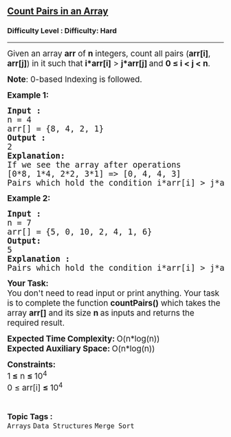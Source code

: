 <h2><a href="https://www.geeksforgeeks.org/problems/count-pairs-in-an-array4145/1?page=1&category=Arrays&difficulty=Hard&sortBy=submissions">Count Pairs in an Array</a></h2><h3>Difficulty Level : Difficulty: Hard</h3><hr><div class="problems_problem_content__Xm_eO"><p><span style="font-size: 14pt;">Given an array <strong>arr</strong> of <strong>n</strong> integers, count all pairs (<strong>arr[i]</strong>,<strong> arr[j]</strong>) in it&nbsp;such that <strong>i*arr[i]</strong> &gt; <strong>j*arr[j] </strong>and <strong>0 ≤ i &lt; j &lt; n</strong>.</span></p>
<p><span style="font-size: 14pt;"><strong>Note</strong>: 0-based Indexing is followed.</span></p>
<p><span style="font-size: 14pt;"><strong>Example 1:</strong></span></p>
<pre><span style="font-size: 14pt;"><strong>Input :</strong>
n = 4<br>arr[] = {8, 4, 2, 1}
<strong>Output :</strong>
2<br><strong>Explanation:<br></strong>If we see the array after operations<br>[0*8, 1*4, 2*2, 3*1] =&gt; [0, 4, 4, 3]<br>Pairs which hold the condition i*arr[i] &gt; j*arr[j] are (4,1) and (2,1), so in total 2 pairs are available.</span></pre>
<p><span style="font-size: 14pt;"><strong>Example 2:</strong></span></p>
<pre><span style="font-size: 14pt;"><strong>Input :</strong>
n = 7<br>arr[] = {5, 0, 10, 2, 4, 1, 6}
<strong>Output:</strong>
5
<strong>Explanation :</strong>
Pairs which hold the condition i*arr[i] &gt; j*arr[j] are (10,2), (10,4), (10,1), (2,1) and (4,1), so in total 5 pairs are there.</span></pre>
<p><span style="font-size: 14pt;"><strong>Your Task:&nbsp;&nbsp;</strong><br>You don't need to read input or print anything. Your task is to complete the function&nbsp;<strong>countPairs()</strong> which takes the array <strong>arr[]</strong> and its size <strong>n</strong><strong> </strong>as inputs and returns the required result.</span></p>
<p><span style="font-size: 14pt;"><strong>Expected Time Complexity: </strong>O(n*log(n))<br><strong>Expected Auxiliary Space: </strong>O(n*log(n))</span></p>
<p><span style="font-size: 14pt;"><strong>Constraints:</strong><br>1<strong> ≤</strong> n&nbsp;<strong>≤ </strong>10<sup>4</sup><br>0 ≤ arr[i] <strong>≤ </strong>10<sup>4</sup></span></p></div><br><p><span style=font-size:18px><strong>Topic Tags : </strong><br><code>Arrays</code>&nbsp;<code>Data Structures</code>&nbsp;<code>Merge Sort</code>&nbsp;